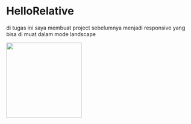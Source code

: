 # HelloRelative
di tugas ini saya membuat project sebelumnya menjadi responsive yang bisa di muat dalam mode landscape

<img src="https://lh3.googleusercontent.com/pw/AIL4fc-tRYp0DecUjW59L-xzdYWYd1BBsFY6eAwk5ImHS7t54r_D-_4FoIZMjzVJ5fSkARFX6fWsTS0qNWIQTq9jGvF59891Y57LL6XttDinrGeCn8tqsXXhrwqkyCKC2mUuTEJ1P9aXwDbkNGubL-K2qSxmzgRLyidaKJ3x4qaPLE9JiD2e6IEmTB0Q4QrurIZYxEP3y6Ob8P-Mrj9XLglmqZ-5jWycGV7-aRR5gTYtmjfafbEU42-GdDC3zFLTCfHvtWcgNDk_Id3pTYIl700XwbNvwAC5DfwzlnfeY4CjbeARYaSDT3ZV-WhLqEWoChyADVBOtt4h28Ofv10H52sQlHYSKW2DodrS4y8xm2rWhGBqWQJTyOXp840JejuZB89_lYM3Eipg_tAEm4REBZ9GQXqlFHC5in68-rz5HF1ms3zrelK7WZelLD74QVYe_4gMC364MQzYqr6uW8VCnnoc_JOLVv3BSutNGB5Dkni0i6-IeGyj6HbaBPUCGoI55vJoW99rph1DaA2hTQZjnxdLaL-2h8HPy4uold1egy67Z_P6i6VO2ivAv6GkMAxqaG1szVLTtSyztY6ya81DxH5EnHs3W3c3KpQRu7RjAcQ2ntaEyCVLtHpnWW24PSRluZ3nHuarhLLmi_CZJSTwUIl3QK4odPUAbiVb7EW47yzWwDBr3CSltKzeouBEEMCUxSLSgRkhIU6DQcrwIpHB73FHE1kEXUQGcHAZFt6yZShWdJkL0qnJNkELZZgmBFXUsO_KjpOd_ef0ccWRLKkfCP6kZOFwSMRslxElKphpPykrrPI_LATMw_MsW21VDd7ZtCeXkffyIF8Y9feh_1qAe1sYeSVcnS4iDDoTYIPK98fkkky_AXE_umt88dVPeJOai9AZKOkR6Qw0Hod3rfvernR28AVCIA=w1877-h845-s-no?authuser=0" height="200">
